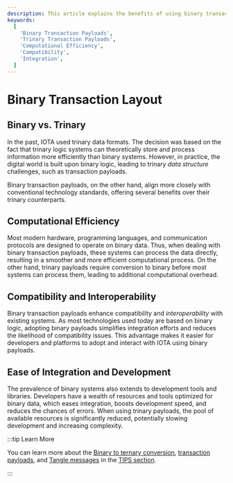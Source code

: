 ```yaml
---
description: This article explains the benefits of using binary transaction payloads over trinary ones, including improvements in computational efficiency, compatibility, and ease of integration.
keywords:
  [
    'Binary Transaction Payloads',
    'Trinary Transaction Payloads',
    'Computational Efficiency',
    'Compatibility',
    'Integration',
  ]
---
```


# Binary Transaction Layout

## Binary vs. Trinary

In the past, IOTA used trinary data formats.
The decision was based on the fact that trinary logic systems can theoretically store and process information more
efficiently than binary systems.
However, in practice, the digital world is built upon binary logic, leading to trinary _data structure_ challenges, such as transaction payloads.

Binary transaction payloads, on the other hand, align more closely with conventional technology standards, offering
several benefits over their trinary counterparts.

## Computational Efficiency

Most modern hardware, programming languages, and communication protocols are designed to operate on binary data.
Thus, when dealing with binary transaction payloads, these systems can process the data directly,
resulting in a smoother and more efficient computational process.
On the other hand, trinary payloads require conversion to binary before most systems can process them, leading to
additional computational overhead.

## Compatibility and Interoperability

Binary transaction payloads enhance compatibility and _interoperability_ with existing systems.
As most technologies used today are based on binary logic,
adopting binary payloads simplifies integration efforts and reduces the likelihood of compatibility issues.
This advantage makes it easier for developers and platforms to adopt and interact with IOTA using binary payloads.

## Ease of Integration and Development

The prevalence of binary systems also extends to development tools and libraries.
Developers have a wealth of resources and tools optimized for binary data,
which eases integration, boosts development speed, and reduces the chances of errors.
When using trinary payloads, the pool of available resources is significantly reduced,
potentially slowing development and increasing complexity.

:::tip Learn More

You can learn more about the [Binary to ternary conversion](/tips/tips/TIP-0005/),
[transaction payloads](/tips/tips/TIP-0007/),
and [Tangle messages](/tips/tips/TIP-0006/) in the [TIPS section](../tips.md).

:::
